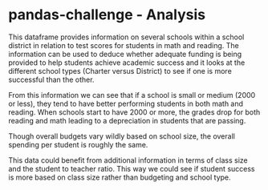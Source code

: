 # pandas-challenge - Analysis

This dataframe provides information on several schools within a school district in relation to test scores for students in math and reading. The information can be used to deduce whether adequate funding is being provided to help students achieve academic success and it looks at the different school types (Charter versus District) to see if one is more successful than the other.

From this information we can see that if a school is small or medium (2000 or less), they tend to have better performing students in both math and reading. When schools start to have 2000 or more, the grades drop for both reading and math leading to a depreciation in students that are passing.

Though overall budgets vary wildly based on school size, the overall spending per student is roughly the same. 

This data could benefit from additional information in terms of class size and the student to teacher ratio. This way we could see if student success is more based on class size rather than budgeting and school type.

